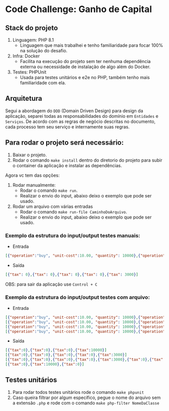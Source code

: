 # Code Challenge: Ganho de Capital
## Stack do projeto
1. Linguagem: PHP 8.1 
   * Linguagem que mais trabalhei e tenho familiaridade para focar 100% na solução do desafio.
2. Infra: Docker
   * Facilita na execução do projeto sem ter nenhuma dependência externa ou necessidade de instalação de algo além do Docker.
3. Testes: PHPUnit
   * Usada para testes unitários e e2e no PHP, também tenho mais familiaridade com ela.
   
## Arquitetura
Segui a abordagem do `DDD` (Domain Driven Design) para design da aplicação, separei todas as responsabilidades do domínio em `Entidades` e `Serviços`.
De acordo com as regras de negócio descritas no documento, cada processo tem seu serviço e internamente suas regras.

## Para rodar o projeto será necessário:

1. Baixar o projeto.
2. Rodar o comando `make install` dentro do diretorio do projeto para subir o container da aplicação e instalar as dependências.

Agora vc tem das opções:
1. Rodar manualmente:
   * Rodar o comando `make run`.
   * Realizar o envio do input, abaixo deixo o exemplo que pode ser usado.
2. Rodar um arquivo com várias entradas
   * Rodar o comando `make run-file CaminhoDoArquivo`.
   * Realizar o envio do input, abaixo deixo o exemplo que pode ser usado.

### Exemplo da estrutura do input/output testes manuais:
* Entrada
``` json
[{"operation":"buy", "unit-cost":10.00, "quantity": 10000},{"operation":"sell", "unit-cost":2.00, "quantity": 5000},{"operation":"sell", "unit-cost":20.00, "quantity": 2000},{"operation":"sell", "unit-cost":20.00, "quantity": 2000},{"operation":"sell", "unit-cost":25.00, "quantity": 1000}]
```
* Saída
``` json
[{"tax": 0},{"tax": 0},{"tax": 0},{"tax": 0},{"tax": 3000}]
```
OBS: para sair da aplicação use `Control + C`

### Exemplo da estrutura do input/output testes com arquivo:
* Entrada
``` json
[{"operation":"buy", "unit-cost":10.00, "quantity": 10000},{"operation":"buy", "unit-cost":25.00, "quantity": 5000},{"operation":"sell", "unit-cost":15.00, "quantity": 10000},{"operation":"sell", "unit-cost":25.00, "quantity": 5000}]
[{"operation":"buy", "unit-cost":10.00, "quantity": 10000},{"operation":"sell", "unit-cost":2.00, "quantity": 5000},{"operation":"sell", "unit-cost":20.00, "quantity": 2000},{"operation":"sell", "unit-cost":20.00, "quantity": 2000},{"operation":"sell", "unit-cost":25.00, "quantity": 1000}]
[{"operation":"buy", "unit-cost":10.00, "quantity": 10000},{"operation":"sell", "unit-cost":2.00, "quantity": 5000},{"operation":"sell", "unit-cost":20.00, "quantity": 2000},{"operation":"sell", "unit-cost":20.00, "quantity": 2000},{"operation":"sell", "unit-cost":25.00, "quantity": 1000},{"operation":"buy", "unit-cost":20.00, "quantity": 10000},{"operation":"sell", "unit-cost":15.00, "quantity": 5000},{"operation":"sell", "unit-cost":30.00, "quantity": 4350},{"operation":"sell", "unit-cost":30.00, "quantity": 650}]
[{"operation":"buy", "unit-cost":10.00, "quantity": 10000},{"operation":"sell", "unit-cost":20.00, "quantity": 5000},{"operation":"sell", "unit-cost":5.00, "quantity": 5000}]
```
* Saída
``` json
[{"tax":0},{"tax":0},{"tax":0},{"tax":10000}]
[{"tax":0},{"tax":0},{"tax":0},{"tax":0},{"tax":3000}]
[{"tax":0},{"tax":0},{"tax":0},{"tax":0},{"tax":3000},{"tax":0},{"tax":0},{"tax":3700},{"tax":0}]
[{"tax":0},{"tax":10000},{"tax":0}]
```

## Testes unitários
1. Para rodar todos testes unitários rode o comando `make phpunit`
2. Caso queira filtrar por algum específico, pegue o nome do arquivo sem a extensão `.php` e rode com o comando `make php-filter NomeDaClasse`